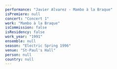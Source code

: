 ```yaml
---
performance: "Javier Alvarez - Mambo à la Braque"
isPremiere: null
concert: "Concert 1"
work: "Mambo à la Braque"
isCommission: false
isResidency: false
work_year: "1991"
ensemble: null
season: "Electric Spring 1996"
venue: "St-Paul's Hall"
person: null
country: null
---
```


